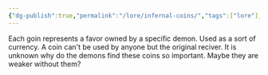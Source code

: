 ```yaml
---
{"dg-publish":true,"permalink":"/lore/infernal-coins/","tags":["lore"],"noteIcon":"lore"}
---
```


Each goin represents a favor owned by a specific demon. Used as a sort of currency.
A coin can't be used by anyone but the original reciver.
It is unknown why do the demons find these coins so important. Maybe they are weaker without them? 